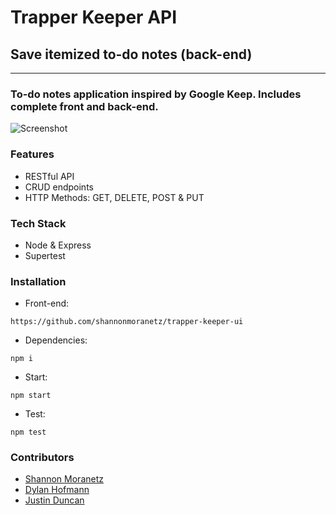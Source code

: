 # Trapper Keeper API

## Save itemized to-do notes (back-end)

* * *

### To-do notes application inspired by Google Keep. Includes complete front and back-end. 

![Screenshot](https://user-images.githubusercontent.com/18714169/53057391-8c82b780-346c-11e9-8b5a-baf292f00524.gif)

### Features

*   RESTful API
*   CRUD endpoints
*   HTTP Methods: GET, DELETE, POST & PUT

### Tech Stack

*   Node & Express
*   Supertest

### Installation

* Front-end:
```
https://github.com/shannonmoranetz/trapper-keeper-ui
```
* Dependencies:
```
npm i
```
* Start:
```
npm start
```
* Test:
```
npm test
```

### Contributors

* [Shannon Moranetz](https://github.com/shannonmoranetz)
* [Dylan Hofmann](https://github.com/dylhof)
* [Justin Duncan](https://github.com/JustinD85)